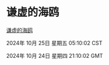 # 谦虚的海鸥
[谦虚的海鸥](http://219.139.199.238:56308/qxdho/course/base/hotlink/index.php)

2024年 10月 25日 星期五 05:10:02 CST

2024年 10月 24日 星期四 21:10:02 GMT
